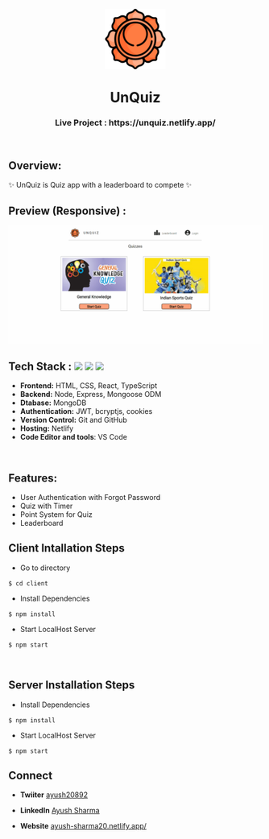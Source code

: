 <p align="center">
  <a href="https://unquiz.netlify.app/" rel="noopener" target="_blank"><img src="/client/src/icon/Utility-UI-128.png" width="120" height="120" align="center"/></a>

</p>

<h1 align="center">
           UnQuiz
</h1>

<div align="center">


</div>

<h3 align="center">
  Live Project : https://unquiz.netlify.app/
</h3>
 
<br />

## Overview:
<p>✨ UnQuiz is Quiz app with a leaderboard to compete ✨</p>

## Preview (Responsive) :
![](/client/src/icon/UnQuiz.gif)

## Tech Stack :  <img src="https://img.shields.io/badge/react%20-%23121011.svg?&style=for-the-badge&logo=react&logoColor=white"/> <img src="https://img.shields.io/badge/express%20-%23121011.svg?&style=for-the-badge&logo=express&logoColor=white" /> <img src="https://img.shields.io/badge/MongoDB%20-%23121011.svg?&style=for-the-badge&logo=MongoDB&logoColor=white"/> 

- **Frontend:** HTML, CSS, React, TypeScript
- **Backend:** Node, Express, Mongoose ODM
- **Dtabase:** MongoDB
- **Authentication:** JWT, bcryptjs, cookies
- **Version Control:** Git and GitHub
- **Hosting:** Netlify
- **Code Editor and tools**: VS Code

 <br />
 
## Features: 
- User Authentication with Forgot Password
- Quiz with Timer
- Point System for Quiz
- Leaderboard

## Client Intallation Steps
- Go to directory 
```
$ cd client
```
- Install Dependencies
```
$ npm install
```
- Start LocalHost Server
```
$ npm start
```

<br/>

## Server Installation Steps
- Install Dependencies
```
$ npm install
```
- Start LocalHost Server
```
$ npm start
```

## Connect
- **Twiiter** [ayush20892](https://twitter.com/ayush20892)
- **LinkedIn** [Ayush Sharma](https://www.linkedin.com/in/ayush-sharma-0b82b6169/)
- **Website** [ayush-sharma20.netlify.app/](https://ayush-sharma20.netlify.app/)

  
  <br />
  <br />
